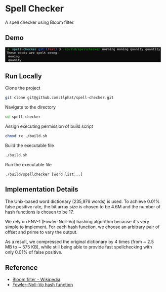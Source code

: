# Spell Checker

A spell checker using Bloom filter.

## Demo

![](./assets/demo.png)

## Run Locally

Clone the project

```bash
git clone git@github.com:tlphat/spell-checker.git
```

Navigate to the directory

```bash
cd spell-checker
```

Assign executing permission of build script

```bash
chmod +x ./build.sh
```

Build the executable file

```bash
./build.sh
```

Run the executable file

```
./build/spellchecker [word list...]
```


## Implementation Details

The Unix-based word dictionary (235,976 words) is used. 
To achieve 0.01% false positive rate, the bit array size is chosen to be 4.6M and the number of hash functions is chosen to be 17.

We rely on FNV-1 (Fowler-Noll-Vo) hashing algorithm because it's very simple to implement.
For each hash function, we choose an arbitrary pair of offset and prime to vary the output.

As a result, we compressed the original dictionary by 4 times (from ~ 2.5 MB to ~ 575 KB), while still being able to provide fast spellchecking with only 0.01% of false positive.

## Reference

- [Bloom filter - Wikipedia](https://en.wikipedia.org/wiki/Bloom_filter)
- [Fowler–Noll–Vo hash function](https://en.wikipedia.org/wiki/Fowler%E2%80%93Noll%E2%80%93Vo_hash_function)